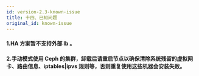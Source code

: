 ```yaml
---
id: version-2.3-known-issue
title: 十四、已知问题
original_id: known-issue
---
```


#### 1.HA 方案暂不支持外部 lb 。

#### 2.手动模式使用 Ceph 的集群，卸载后请重启节点以确保清除系统残留的虚拟网卡、路由信息、iptables|ipvs 规则等，否则重复使用这些机器会安装失败。
